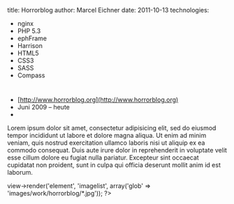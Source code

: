 title: Horrorblog
author: Marcel Eichner
date: 2011-10-13
technologies:
  - nginx
  - PHP 5.3
  - ephFrame
  - Harrison
  - HTML5
  - CSS3
  - SASS
  - Compass

# <?= $pageTitle ?>

* [http://www.horrorblog.org](http://www.horrorblog.org)
* Juni 2009 – heute
* <?= implode(', ', $technologies); ?>  

Lorem ipsum dolor sit amet, consectetur adipisicing elit, sed do eiusmod
tempor incididunt ut labore et dolore magna aliqua. Ut enim ad minim veniam,
quis nostrud exercitation ullamco laboris nisi ut aliquip ex ea commodo
consequat. Duis aute irure dolor in reprehenderit in voluptate velit esse
cillum dolore eu fugiat nulla pariatur. Excepteur sint occaecat cupidatat non
proident, sunt in culpa qui officia deserunt mollit anim id est laborum.

<?= $this->view->render('element', 'imagelist', array('glob' => 'images/work/horrorblog/*.jpg')); ?>